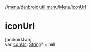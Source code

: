 //[menu](../../../index.md)/[danbroid.util.menu](../index.md)/[Menu](index.md)/[iconUrl](icon-url.md)

# iconUrl

[androidJvm]\
var [iconUrl](icon-url.md): [String](https://kotlinlang.org/api/latest/jvm/stdlib/kotlin/-string/index.html)? = null
